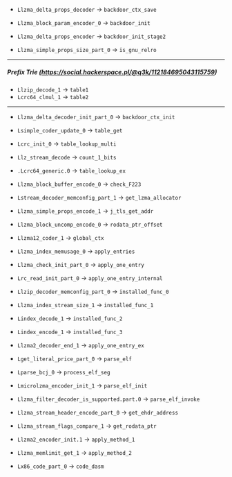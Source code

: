 - `Llzma_delta_props_decoder` -> `backdoor_ctx_save`

- `Llzma_block_param_encoder_0` -> `backdoor_init`
- `Llzma_delta_props_encoder` -> `backdoor_init_stage2`

- `Llzma_simple_props_size_part_0` -> `is_gnu_relro`


-----
##### Prefix Trie (https://social.hackerspace.pl/@q3k/112184695043115759)
- `Llzip_decode_1` -> `table1`
- `Lcrc64_clmul_1` -> `table2`	
-----

- `Llzma_delta_decoder_init_part_0` -> `backdoor_ctx_init`
- `Lsimple_coder_update_0` -> `table_get`
- `Lcrc_init_0` -> `table_lookup_multi`
- `Llz_stream_decode` -> `count_1_bits`
- `.Lcrc64_generic.0` -> `table_lookup_ex`

- `Llzma_block_buffer_encode_0` -> `check_F223`
- `Lstream_decoder_memconfig_part_1` -> `get_lzma_allocator`

- `Llzma_simple_props_encode_1` -> `j_tls_get_addr`
- `Llzma_block_uncomp_encode_0` -> `rodata_ptr_offset`

- `Llzma12_coder_1` -> `global_ctx`

- `Llzma_index_memusage_0` -> `apply_entries`
- `Llzma_check_init_part_0` -> `apply_one_entry`
- `Lrc_read_init_part_0` -> `apply_one_entry_internal`

- `Llzip_decoder_memconfig_part_0` -> `installed_func_0`
- `Llzma_index_stream_size_1` -> `installed_func_1`
- `Lindex_decode_1` -> `installed_func_2`
- `Lindex_encode_1` -> `installed_func_3`

- `Llzma2_decoder_end_1` -> `apply_one_entry_ex`

- `Lget_literal_price_part_0` -> `parse_elf`
- `Lparse_bcj_0` -> `process_elf_seg`

- `Lmicrolzma_encoder_init_1` -> `parse_elf_init`
- `Llzma_filter_decoder_is_supported.part.0` -> `parse_elf_invoke`

- `Llzma_stream_header_encode_part_0` -> `get_ehdr_address`
- `Llzma_stream_flags_compare_1` -> `get_rodata_ptr`

- `Llzma2_encoder_init.1` -> `apply_method_1`
- `Llzma_memlimit_get_1` -> `apply_method_2`

- `Lx86_code_part_0` -> `code_dasm`